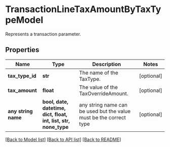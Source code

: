 # TransactionLineTaxAmountByTaxTypeModel

Represents a transaction parameter.

## Properties
Name | Type | Description | Notes
------------ | ------------- | ------------- | -------------
**tax_type_id** | **str** | The name of the TaxType. | [optional] 
**tax_amount** | **float** | The value of the TaxOverrideAmount. | [optional] 
**any string name** | **bool, date, datetime, dict, float, int, list, str, none_type** | any string name can be used but the value must be the correct type | [optional]

[[Back to Model list]](../README.md#documentation-for-models) [[Back to API list]](../README.md#documentation-for-api-endpoints) [[Back to README]](../README.md)


